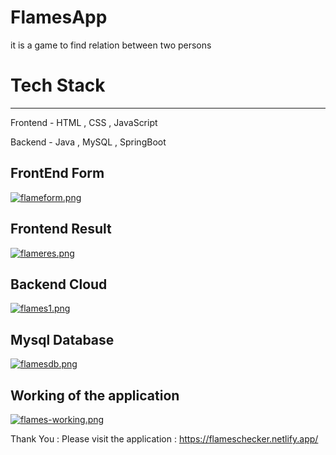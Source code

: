 # FlamesApp

  it is a game to find relation between two persons 

# Tech Stack
----------

Frontend - HTML , CSS , JavaScript

Backend - Java , MySQL , SpringBoot

FrontEnd Form
---

[![flameform.png](https://i.postimg.cc/NjCYNtMD/flameform.png)](https://postimg.cc/5XzZ0Z8Q)


Frontend Result
---

[![flameres.png](https://i.postimg.cc/7ZqBcJcM/flameres.png)](https://postimg.cc/ykrX3x7k)


Backend Cloud
---

[![flames1.png](https://i.postimg.cc/SRWBLF2y/flames1.png)](https://postimg.cc/dZVNvfjX)


Mysql Database
---

[![flamesdb.png](https://i.postimg.cc/kgF5JzTP/flamesdb.png)](https://postimg.cc/zyvNptmx)


Working of the application
---

[![flames-working.png](https://i.postimg.cc/RCHX0xnY/flames-working.png)](https://postimg.cc/Cdwjvt7C)


Thank You : Please visit the application :  https://flameschecker.netlify.app/

